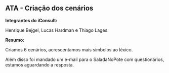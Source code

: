 ## ATA - Criação dos cenários

**Integrantes do iConsult:**

Henrique Bejgel, Lucas Hardman e Thiago Lages

**Resumo:**

Criamos 6 cenários, acrescentamos mais símbolos ao léxico.

Além disso foi mandado um e-mail para o SaladaNoPote com questionários, estamos aguardando a resposta.
